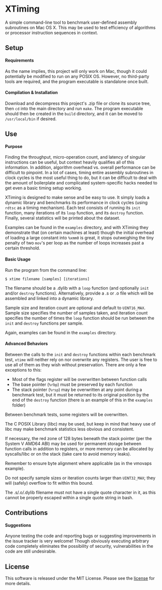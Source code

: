 # XTiming

A simple command-line tool to benchmark user-defined assembly subroutines on Mac OS X. This may be used to test efficiency of algorithms or processor instruction sequences in context.

## Setup

#### Requirements

As the name implies, this project will only work on Mac, though it could potentially be modified to run on any POSIX OS. However, no third-party tools are required, and the program executable is standalone once built.

#### Compilation & Installation

Download and decompress this project's .zip file or clone its source tree, then `cd` into the main directory and run `make`. The program executable should then be created in the `build` directory, and it can be moved to `/usr/local/bin` if desired.

## Use

#### Purpose

Finding the throughput, micro-operation count, and latency of singular instructions can be useful, but context heavily qualifies all of this information. In addition, algorithm overhead vs. overall performance can be difficult to pinpoint. In a lot of cases, timing entire assembly subroutines in clock cycles is the most useful thing to do, but it can be difficult to deal with the amount of boilerplate and complicated system-specific hacks needed to get even a basic timing setup working.

XTiming is designed to make sense and be easy to use. It simply loads a dynamic library and benchmarks its performance in clock cycles (using `rdtsc` as a timing mechanism). Each test consists of running its  `init` function, many iterations of its `loop` function, and its `destroy` function. Finally, several statistics will be printed about the dataset.

Examples can be found in the `examples` directory, and with XTiming they demonstrate that (on certain machines at least) though the initial overhead of loading a large constant into `%xmm0` is great, it stops outweighing the tiny penalty of two `mov`'s per loop as the number of loops increases past a certain threshold.

#### Basic Usage

Run the program from the command line:

`$ xtime filename [samples] [iterations]`

The filename should be a .dylib with a `loop` function (and optionally  `init` and/or `destroy` functions). Alternatively, provide a .s or .o file which will be assembled and linked into a dynamic library.

Sample size and iteration count are optional and default to `UINT16_MAX`. Sample size specifies the number of samples taken, and iteration count specifies the number of times the `loop` function should be run between the `init` and `destroy` functions per sample.

Again, examples can be found in the `examples` directory.

#### Advanced Behaviors

Between the calls to the `init` and `destroy` functions within each benchmark test, `xtime` will neither rely on nor overwrite any registers. The user is free to use all of them as they wish without preservation. There are only a few exceptions to this:

- Most of the flags register will be overwritten between function calls
- The base pointer (`%rbp`) must be preserved by each function
- The stack pointer (`%rsp`) may be overwritten at any point during a benchmark test, but it must be returned to its original position by the end of the `destroy` function (there is an example of this in the `examples` folder)

Between benchmark tests, some registers will be overwritten.

The C POSIX Library (libc) may be used, but keep in mind that heavy use of libc may make benchmark statistics less obvious and consistent.

If necessary, the red zone of 128 bytes beneath the stack pointer (per the System V AMD64 ABI) may be used for permanent storage between function calls in addition to registers, or more memory can be allocated by syscalls/libc or on the stack (take care to avoid memory leaks).

Remember to ensure byte alignment where applicable (as in the vmovaps example).

Do not specify sample sizes or iteration counts larger than `UINT32_MAX`; they will (safely) overflow to fit within this bound.

The .s/.o/.dylib filename must not have a single quote character in it, as this cannot be properly escaped within a single quote string in bash.

## Contributions

#### Suggestions

Anyone testing the code and reporting bugs or suggesting improvements in the issue tracker is very welcome! Though obviously executing arbitrary code completely eliminates the possibility of security, vulnerabilities in the code are still undesirable.

## License

This software is released under the MIT License. Please see the [license](LICENSE.txt) for more details.

